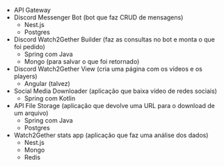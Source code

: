- API Gateway
- Discord Messenger Bot (bot que faz CRUD de mensagens)
	- Nest.js
	- Postgres
- Discord Watch2Gether Builder (faz as consultas no bot e monta o que foi pedido)
    - Spring com Java
    - Mongo (para salvar o que foi retornado)
- Discord Watch2Gether View (cria uma página com os vídeos e os players)
	- Angular (talvez)
- Social Media Downloader (aplicação que baixa vídeo de redes sociais)
	- Spring com Kotlin
- API File Storage (aplicação que devolve uma URL para o download de um arquivo)
	- Spring com Java
	- Postgres
- Watch2Gether stats app (aplicação que faz uma análise dos dados)
	- Nest.js
	- Mongo
	- Redis